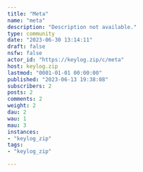 ```yaml
---
title: "Meta" 
name: "meta"
description: "Description not available."
type: community
date: "2023-06-30 13:14:11"
draft: false
nsfw: false
actor_id: "https://keylog.zip/c/meta"
host: keylog.zip
lastmod: "0001-01-01 00:00:00"
published: "2023-06-13 19:38:08"
subscribers: 2
posts: 2
comments: 2
weight: 2
dau: 2
wau: 1
mau: 3
instances:
- "keylog_zip"
tags: 
- "keylog_zip"

---
```


